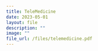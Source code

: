 ```yaml
---
title: TeleMedicine
date: 2023-05-01
layout: file
description: ""
image: ""
file_url: /files/telemedicine.pdf
---
```

